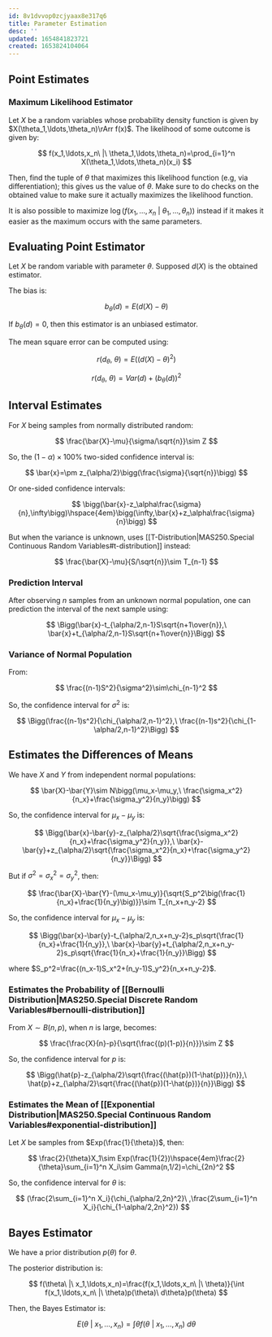 ```yaml
---
id: 8v1dvvop0zcjyaax8e317q6
title: Parameter Estimation
desc: ''
updated: 1654841823721
created: 1653824104064
---
```


## Point Estimates

### Maximum Likelihood Estimator

Let $X$ be a random variables whose probability density function is given by $X(\theta_1,\ldots,\theta_n)\rArr f(x)$. The likelihood of some outcome is given by:

$$
f(x_1,\ldots,x_n\ |\ \theta_1,\ldots,\theta_n)=\prod_{i=1}^n X(\theta_1,\ldots,\theta_n)(x_i)
$$

Then, find the tuple of $\theta$ that maximizes this likelihood function (e.g, via differentiation); this gives us the value of $\theta$. Make sure to do checks on the obtained value to make sure it actually maximizes the likelihood function.

It is also possible to maximize $\log(f(x_1,\ldots,x_n\ |\ \theta_1,\ldots,\theta_n))$ instead if it makes it easier as the maximum occurs with the same parameters.

## Evaluating Point Estimator

Let $X$ be random variable with parameter $\theta$. Supposed $d(X)$ is the obtained estimator.

The bias is:

$$
b_\theta(d)=E\big(d(X)-\theta\big)
$$

If $b_\theta(d)=0$, then this estimator is an unbiased estimator.

The mean square error can be computed using:

$$
r(d_\theta,\ \theta)=E\bigg(\big(d(X)-\theta\big)^2\bigg)
$$

$$
r(d_\theta,\ \theta)=Var(d)+(b_\theta(d))^2
$$

## Interval Estimates

For $X$ being samples from normally distributed random:

$$
\frac{\bar{X}-\mu}{\sigma/\sqrt{n}}\sim Z
$$

So, the $(1-\alpha)\times100\%$ two-sided confidence interval is:

$$
\bar{x}=\pm z_{\alpha/2}\bigg(\frac{\sigma}{\sqrt{n}}\bigg)
$$

Or one-sided confidence intervals:

$$
\bigg(\bar{x}-z_\alpha\frac{\sigma}{n},\infty\bigg)\hspace{4em}\bigg(\infty,\bar{x}+z_\alpha\frac{\sigma}{n}\bigg)
$$

But when the variance is unknown, uses [[T-Distribution|MAS250.Special Continuous Random Variables#t-distribution]] instead:

$$
\frac{\bar{X}-\mu}{S/\sqrt{n}}\sim T_{n-1}
$$

### Prediction Interval

After observing $n$ samples from an unknown normal population, one can prediction the interval of the next sample using:

$$
\Bigg(\bar{x}-t_{\alpha/2,n-1}S\sqrt{n+1\over{n}},\ \bar{x}+t_{\alpha/2,n-1}S\sqrt{n+1\over{n}}\Bigg)
$$

### Variance of Normal Population

From:

$$
\frac{(n-1)S^2}{\sigma^2}\sim\chi_{n-1}^2
$$

So, the confidence interval for $\sigma^2$ is:

$$
\Bigg(\frac{(n-1)s^2}{\chi_{\alpha/2,n-1}^2},\ \frac{(n-1)s^2}{\chi_{1-\alpha/2,n-1}^2}\Bigg)
$$

## Estimates the Differences of Means

We have $X$ and $Y$ from independent normal populations:

$$
\bar{X}-\bar{Y}\sim N\bigg(\mu_x-\mu_y,\ \frac{\sigma_x^2}{n_x}+\frac{\sigma_y^2}{n_y}\bigg)
$$

So, the confidence interval for $\mu_x-\mu_y$ is:

$$
\Bigg(\bar{x}-\bar{y}-z_{\alpha/2}\sqrt{\frac{\sigma_x^2}{n_x}+\frac{\sigma_y^2}{n_y}},\ \bar{x}-\bar{y}+z_{\alpha/2}\sqrt{\frac{\sigma_x^2}{n_x}+\frac{\sigma_y^2}{n_y}}\Bigg)
$$

But if $\sigma^2=\sigma_x^2=\sigma_y^2$, then:

$$
\frac{\bar{X}-\bar{Y}-(\mu_x-\mu_y)}{\sqrt{S_p^2\big(\frac{1}{n_x}+\frac{1}{n_y}\big)}}\sim T_{n_x+n_y-2}
$$

So, the confidence interval for $\mu_x-\mu_y$ is:

$$
\Bigg(\bar{x}-\bar{y}-t_{\alpha/2,n_x+n_y-2}s_p\sqrt{\frac{1}{n_x}+\frac{1}{n_y}},\ \bar{x}-\bar{y}+t_{\alpha/2,n_x+n_y-2}s_p\sqrt{\frac{1}{n_x}+\frac{1}{n_y}}\Bigg)
$$

where $S_p^2=\frac{(n_x-1)S_x^2+(n_y-1)S_y^2}{n_x+n_y-2}$.

### Estimates the Probability of [[Bernoulli Distribution|MAS250.Special Discrete Random Variables#bernoulli-distribution]]

From $X\sim B(n,p)$, when $n$ is large, becomes:

$$
\frac{\frac{X}{n}-p}{\sqrt{\frac{(p)(1-p)}{n}}}\sim Z
$$

So, the confidence interval for $p$ is:

$$
\Bigg(\hat{p}-z_{\alpha/2}\sqrt{\frac{(\hat{p})(1-\hat{p})}{n}},\ \hat{p}+z_{\alpha/2}\sqrt{\frac{(\hat{p})(1-\hat{p})}{n}}\Bigg)
$$

### Estimates the Mean of [[Exponential Distribution|MAS250.Special Continuous Random Variables#exponential-distribution]]

Let $X$ be samples from $Exp(\frac{1}{\theta})$, then:

$$
\frac{2}{\theta}X_1\sim Exp(\frac{1}{2})\hspace{4em}\frac{2}{\theta}\sum_{i=1}^n X_i\sim Gamma(n,1/2)=\chi_{2n}^2
$$

So, the confidence interval for $\theta$ is:

$$
(\frac{2\sum_{i=1}^n X_i}{\chi_{\alpha/2,2n}^2}\ ,\frac{2\sum_{i=1}^n X_i}{\chi_{1-\alpha/2,2n}^2})
$$

## Bayes Estimator

We have a prior distribution $p(\theta)$ for $\theta$.

The posterior distribution is:

$$
f(\theta\ |\ x_1,\ldots,x_n)=\frac{f(x_1,\ldots,x_n\ |\ \theta)}{\int f(x_1,\ldots,x_n\ |\ \theta)p(\theta)\ d\theta}p(\theta)
$$

Then, the Bayes Estimator is:

$$
E(\theta\ |\ x_1,\ldots,x_n)=\int \theta f(\theta\ |\ x_1,\ldots,x_n)\ d\theta
$$
